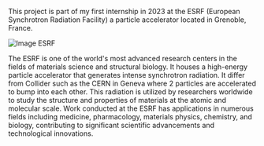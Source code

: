 This project is part of my first internship in 2023 at the ESRF (European Synchrotron Radiation Facility) a particle accelerator located in Grenoble, France.

![Image ESRF](https://github.com/Sathet/3D_Design/assets/147035374/b373095e-a256-40ed-b05d-b9995bf91827)

The ESRF is one of the world's most advanced research centers in the fields of materials science and structural biology. It houses a high-energy particle accelerator that generates intense synchrotron radiation. It differ from Collider such as the CERN in Geneva where 2 particles are accelerated to bump into each other. This radiation is utilized by researchers worldwide to study the structure and properties of materials at the atomic and molecular scale. Work conducted at the ESRF has applications in numerous fields including medicine, pharmacology, materials physics, chemistry, and biology, contributing to significant scientific advancements and technological innovations.

